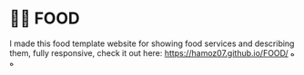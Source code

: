 # 🍔🍟 FOOD
I made this food template website for showing food services and describing them, fully responsive, check it out here: https://hamoz07.github.io/FOOD/
ه 
ه 
